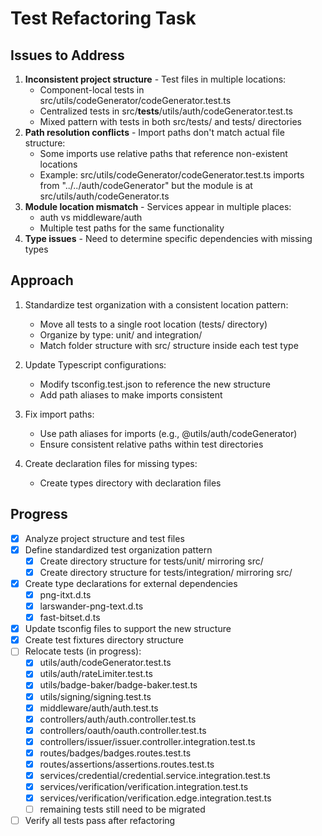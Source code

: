 # Test Refactoring Task

## Issues to Address
1. **Inconsistent project structure** - Test files in multiple locations:
   - Component-local tests in src/utils/codeGenerator/codeGenerator.test.ts
   - Centralized tests in src/__tests__/utils/auth/codeGenerator.test.ts
   - Mixed pattern with tests in both src/tests/ and tests/ directories
2. **Path resolution conflicts** - Import paths don't match actual file structure:
   - Some imports use relative paths that reference non-existent locations
   - Example: src/utils/codeGenerator/codeGenerator.test.ts imports from "../../auth/codeGenerator" but the module is at src/utils/auth/codeGenerator.ts
3. **Module location mismatch** - Services appear in multiple places:
   - auth vs middleware/auth
   - Multiple test paths for the same functionality
4. **Type issues** - Need to determine specific dependencies with missing types

## Approach
1. Standardize test organization with a consistent location pattern:
   - Move all tests to a single root location (tests/ directory)
   - Organize by type: unit/ and integration/
   - Match folder structure with src/ structure inside each test type

2. Update Typescript configurations:
   - Modify tsconfig.test.json to reference the new structure
   - Add path aliases to make imports consistent

3. Fix import paths:
   - Use path aliases for imports (e.g., @utils/auth/codeGenerator)
   - Ensure consistent relative paths within test directories

4. Create declaration files for missing types:
   - Create types directory with declaration files

## Progress
- [x] Analyze project structure and test files
- [x] Define standardized test organization pattern
  - [x] Create directory structure for tests/unit/ mirroring src/
  - [x] Create directory structure for tests/integration/ mirroring src/
- [x] Create type declarations for external dependencies
  - [x] png-itxt.d.ts
  - [x] larswander-png-text.d.ts 
  - [x] fast-bitset.d.ts
- [x] Update tsconfig files to support the new structure
- [x] Create test fixtures directory structure
- [ ] Relocate tests (in progress):
  - [x] utils/auth/codeGenerator.test.ts
  - [x] utils/auth/rateLimiter.test.ts
  - [x] utils/badge-baker/badge-baker.test.ts
  - [x] utils/signing/signing.test.ts
  - [x] middleware/auth/auth.test.ts
  - [x] controllers/auth/auth.controller.test.ts
  - [x] controllers/oauth/oauth.controller.test.ts
  - [x] controllers/issuer/issuer.controller.integration.test.ts
  - [x] routes/badges/badges.routes.test.ts
  - [x] routes/assertions/assertions.routes.test.ts
  - [x] services/credential/credential.service.integration.test.ts
  - [x] services/verification/verification.integration.test.ts
  - [x] services/verification/verification.edge.integration.test.ts
  - [ ] remaining tests still need to be migrated
- [ ] Verify all tests pass after refactoring
